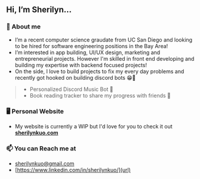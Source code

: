 ## Hi, I’m **Sherilyn**...

### 👋 About me
- I’m a recent computer science graudate from UC San Diego and looking to be hired for software engineering positions in the Bay Area!
- I’m interested in app building, UI/UX design, marketing and entrepreneurial projects. However I'm skilled in front end developing and building my expertise with backend focused projects!
- On the side, I love to build projects to fix my every day problems and recently got hooked on building discord bots 😁🤖
> - Personalized Discord Music Bot 🎵
> - Book reading tracker to share my progress with friends 📖

### 🖥️ Personal Website
- My website is currently a WIP but I'd love for you to check it out **[sherilynkuo.com](url)**

### 📫 You can Reach me at 
-  [sherilynkuo@gmail.com](url)
-  [https://www.linkedin.com/in/sherilynkuo/](url)



